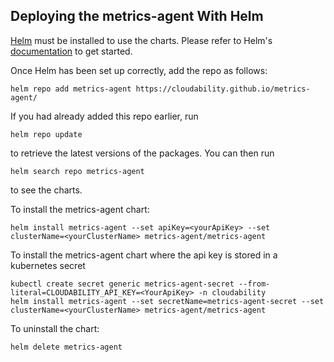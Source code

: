 ## Deploying the metrics-agent With Helm

[Helm](https://helm.sh) must be installed to use the charts.  Please refer to
Helm's [documentation](https://helm.sh/docs) to get started.

Once Helm has been set up correctly, add the repo as follows:

    helm repo add metrics-agent https://cloudability.github.io/metrics-agent/

If you had already added this repo earlier, run 
    
    helm repo update

to retrieve the latest versions of the packages. You can then run

    helm search repo metrics-agent

to see the charts.

To install the metrics-agent chart:

    helm install metrics-agent --set apiKey=<yourApiKey> --set clusterName=<yourClusterName> metrics-agent/metrics-agent

To install the metrics-agent chart where the api key is stored in a kubernetes secret
    
    kubectl create secret generic metrics-agent-secret --from-literal=CLOUDABILITY_API_KEY=<YourApiKey> -n cloudability
    helm install metrics-agent --set secretName=metrics-agent-secret --set clusterName=<yourClusterName> metrics-agent/metrics-agent

To uninstall the chart:

    helm delete metrics-agent